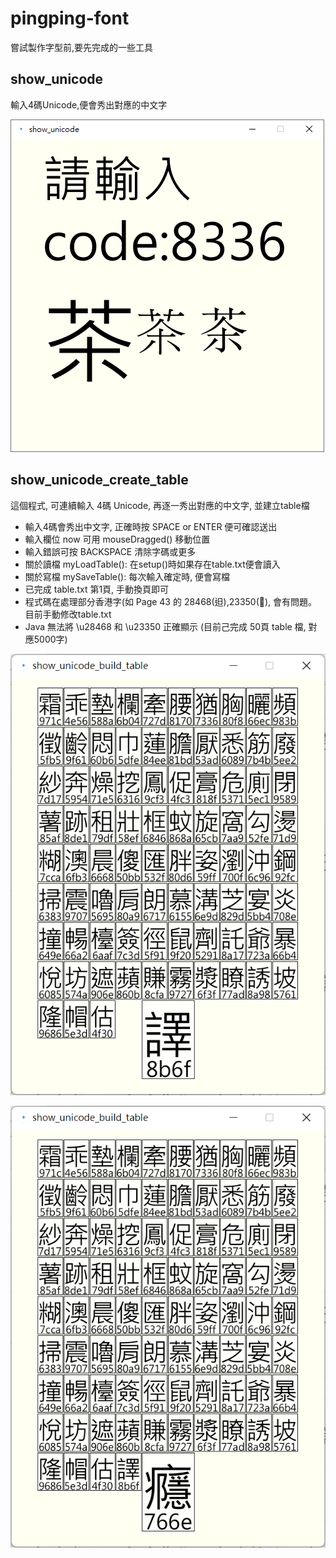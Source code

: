 # pingping-font
嘗試製作字型前,要先完成的一些工具

## show_unicode
輸入4碼Unicode,便會秀出對應的中文字

![show_unicode.png](show_unicode.png)

## show_unicode_create_table
這個程式, 可連續輸入 4碼 Unicode, 再逐一秀出對應的中文字, 並建立table檔
- 輸入4碼會秀出中文字, 正確時按 SPACE or ENTER 便可確認送出
- 輸入欄位 now 可用 mouseDragged() 移動位置
- 輸入錯誤可按 BACKSPACE 清除字碼或更多
- 關於讀檔 myLoadTable(): 在setup()時如果存在table.txt便會讀入
- 關於寫檔 mySaveTable(): 每次輸入確定時, 便會寫檔
- 已完成 table.txt 第1頁, 手動換頁即可
- 程式碼在處理部分香港字(如 Page 43 的 28468(𨑨),23350(𣍐), 會有問題。目前手動修改table.txt
- Java 無法將 \u28468 和 \u23350 正確顯示
(目前己完成 50頁 table 檔, 對應5000字)

![show_unicode_build_table.png](show_unicode_build_table.png)

![show_unicode_build_table2.png](show_unicode_build_table2.png)

